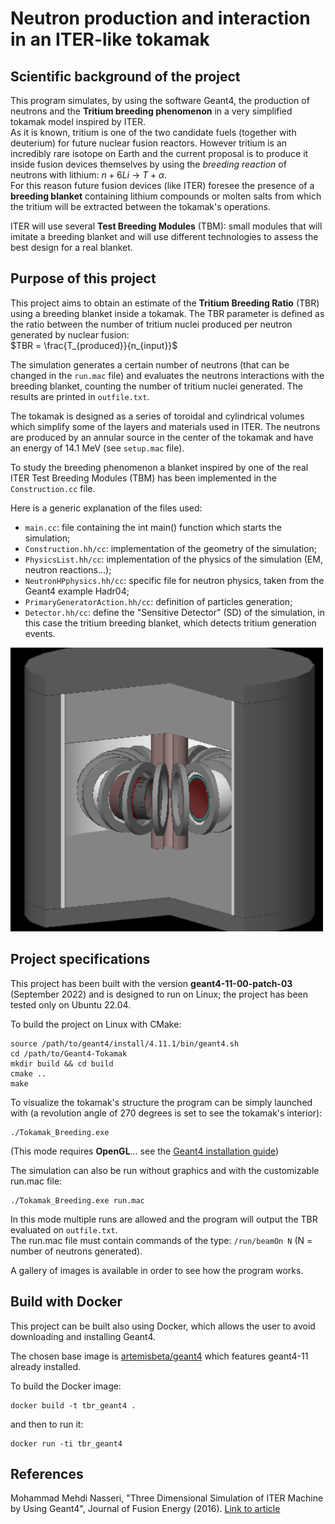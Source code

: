 # **Neutron production and interaction in an ITER-like tokamak**

## Scientific background of the project

This program simulates, by using the software Geant4, the production of neutrons and the **Tritium breeding phenomenon** in a very simplified tokamak model inspired by ITER. <br />
As it is known, tritium is one of the two candidate fuels (together with deuterium) for future nuclear fusion reactors. However tritium is an incredibly rare isotope on Earth and the current proposal is to produce it inside fusion devices themselves by using the *breeding reaction* of neutrons with lithium: $`n+6Li`$ &rarr; $`T+\alpha`$. <br />
For this reason future fusion devices (like ITER) foresee the presence of a **breeding blanket** containing lithium compounds or molten salts from which the tritium will be extracted between the tokamak's operations. <br />

ITER will use several **Test Breeding Modules** (TBM): small modules that will imitate a breeding blanket and will use different technologies to assess the best design for a real blanket.

## Purpose of this project

This project aims to obtain an estimate of the **Tritium Breeding Ratio** (TBR) using a breeding blanket inside a tokamak.
The TBR parameter is defined as the ratio between the number of tritium nuclei produced per neutron generated by nuclear fusion: <br />
$`TBR = \frac{T_{produced}}{n_{input}}`$ <br />

The simulation generates a certain number of neutrons (that can be changed in the `run.mac` file) and evaluates the neutrons interactions with the breeding blanket, counting the number of tritium nuclei generated. The results are printed in `outfile.txt`. <br />

The tokamak is designed as a series of toroidal and cylindrical volumes which simplify some of the layers and materials used in ITER.
The neutrons are produced by an annular source in the center of the tokamak and have an energy of 14.1 MeV (see `setup.mac` file). <br />

To study the breeding phenomenon a blanket inspired by one of the real ITER Test Breeding Modules (TBM) has been implemented in the `Construction.cc` file. <br />

Here is a generic explanation of the files used:
- `main.cc`: file containing the int main() function which starts the simulation;
- `Construction.hh/cc`: implementation of the geometry of the simulation;
- `PhysicsList.hh/cc`: implementation of the physics of the simulation (EM, neutron reactions...);
- `NeutronHPphysics.hh/cc`: specific file for neutron physics, taken from the Geant4 example Hadr04;
- `PrimaryGeneratorAction.hh/cc`: definition of particles generation;
- `Detector.hh/cc`: define the "Sensitive Detector" (SD) of the simulation, in this case the tritium breeding blanket, which detects tritium generation events.


<img src='Images/Tokamak_6.png' width='500'>

## Project specifications

This project has been built with the version **geant4-11-00-patch-03** (September 2022) and is designed to run on Linux; the project has been tested only on Ubuntu 22.04. <br />

To build the project on Linux with CMake:
```
source /path/to/geant4/install/4.11.1/bin/geant4.sh
cd /path/to/Geant4-Tokamak
mkdir build && cd build
cmake ..
make
```

To visualize the tokamak's structure the program can be simply launched with (a revolution angle of 270 degrees is set to see the tokamak's interior):
```
./Tokamak_Breeding.exe
```
(This mode requires **OpenGL**... see the [Geant4 installation guide](https://indico.cern.ch/event/676076/contributions/2767472/attachments/1551640/2437907/Geant4InstallationGuide.pdf)) <br />

The simulation can also be run without graphics and with the customizable run.mac file:
```
./Tokamak_Breeding.exe run.mac
```

In this mode multiple runs are allowed and the program will output the TBR evaluated on `outfile.txt`. <br />
The run.mac file must contain commands of the type: `/run/beamOn N` (N = number of neutrons generated). <br />

A gallery of images is available in order to see how the program works.

## Build with Docker

This project can be built also using Docker, which allows the user to avoid downloading and installing Geant4.

The chosen base image is [artemisbeta/geant4](https://hub.docker.com/r/artemisbeta/geant4) which features geant4-11 already installed.

To build the Docker image:
```
docker build -t tbr_geant4 .
```

and then to run it:
```
docker run -ti tbr_geant4
```

## References
Mohammad Mehdi Nasseri, "Three Dimensional Simulation of ITER Machine by Using Geant4", Journal of Fusion Energy (2016). [Link to article](https://link.springer.com/article/10.1007/s10894-016-0083-0)
